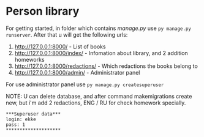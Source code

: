 # Person library
For getting started, in folder which contains _manage.py_ use `py manage.py runserver`.
After that u will get the following urls:

  1.  http://127.0.0.1:8000/ - List of books
  2.  http://127.0.0.1:8000/index/ - Infomation about library, and 2 addition homeworks
  3.  http://127.0.0.1:8000/redactions/ - Which redactions the books belong to
  4.  http://127.0.0.1:8000/admin/ - Administrator panel
  
For use administrator panel use `py manage.py createsuperuser`

NOTE:
  U can delete database, and after command makemigrations create new, but i'm add 2 redactions, ENG / RU for check homework specially.
```
***Superuser data***
login: ekke
pass: 1
********************
```
